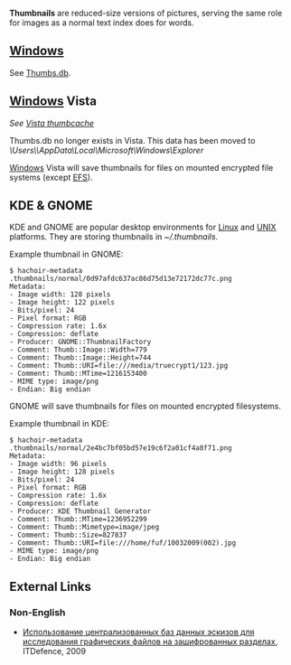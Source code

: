 **Thumbnails** are reduced-size versions of pictures, serving the same
role for images as a normal text index does for words.

## [Windows](Windows "wikilink")

See [Thumbs.db](Thumbs.db "wikilink").

## [Windows](Windows "wikilink") Vista

*See [Vista thumbcache](Vista_thumbcache "wikilink")*

Thumbs.db no longer exists in Vista. This data has been moved to
*\Users\\\AppData\Local\Microsoft\Windows\Explorer*

[Windows](Windows "wikilink") Vista will save thumbnails for files on
mounted encrypted file systems (except
[EFS](Windows_Encrypted_File_System "wikilink")).

## KDE & GNOME

KDE and GNOME are popular desktop environments for
[Linux](Linux "wikilink") and [UNIX](UNIX "wikilink") platforms. They
are storing thumbnails in *\~/.thumbnails*.

Example thumbnail in GNOME:

    $ hachoir-metadata .thumbnails/normal/0d97afdc637ac86d75d13e72172dc77c.png
    Metadata:
    - Image width: 128 pixels
    - Image height: 122 pixels
    - Bits/pixel: 24
    - Pixel format: RGB
    - Compression rate: 1.6x
    - Compression: deflate
    - Producer: GNOME::ThumbnailFactory
    - Comment: Thumb::Image::Width=779
    - Comment: Thumb::Image::Height=744
    - Comment: Thumb::URI=file:///media/truecrypt1/123.jpg
    - Comment: Thumb::MTime=1216153400
    - MIME type: image/png
    - Endian: Big endian

GNOME will save thumbnails for files on mounted encrypted filesystems.

Example thumbnail in KDE:

    $ hachoir-metadata .thumbnails/normal/2e4bc7bf05bd57e19c6f2a01cf4a8f71.png
    Metadata:
    - Image width: 96 pixels
    - Image height: 128 pixels
    - Bits/pixel: 24
    - Pixel format: RGB
    - Compression rate: 1.6x
    - Compression: deflate
    - Producer: KDE Thumbnail Generator
    - Comment: Thumb::MTime=1236952299
    - Comment: Thumb::Mimetype=image/jpeg
    - Comment: Thumb::Size=827837
    - Comment: Thumb::URI=file:///home/fuf/10032009(002).jpg
    - MIME type: image/png
    - Endian: Big endian

## External Links

### Non-English

- [Использование централизованных баз данных эскизов для исследования
  графических файлов на зашифрованных
  разделах](http://itdefence.ru/content/articles/Thumbnails.Suhanov/),
  ITDefence, 2009